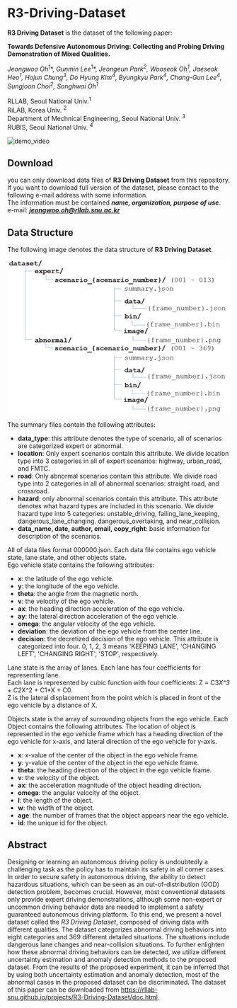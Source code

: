 # R3-Driving-Dataset


**R3 Driving Dataset** is the dataset of the following paper:

**Towards Defensive Autonomous Driving: Collecting and Probing Driving Demonstration of Mixed Qualities.** 

*Jeongwoo Oh*<sup>1</sup>\*, *Gunmin Lee*<sup>1</sup>\*, *Jeongeun Park<sup>2</sup>, Wooseok Oh<sup>1</sup>, Jaeseok Heo<sup>1</sup>, Hojun Chung<sup>3</sup>, Do Hyung Kim<sup>4</sup>, Byungkyu Park<sup>4</sup>, Chang-Gun Lee<sup>4</sup>, Sungjoon Choi<sup>2</sup>, Songhwai Oh<sup>1</sup>*

RLLAB, Seoul National Univ.<sup>1</sup>  
RiLAB, Korea Univ. <sup>2</sup>   
Department of Mechnical Engineering, Seoul National Univ. <sup>3</sup>   
RUBIS, Seoul National Univ. <sup>4</sup>  

![demo_video](./figure/demo_video.gif)


## Download

you can only download data files of **R3 Driving Dataset** from this repository.  
If you want to download full version of the dataset, please contact to the following e-mail address with some information.  
The information must be contained ***name, organization, purpose of use***.  
e-mail: ***jeongwoo.oh@rllab.snu.ac.kr***

## Data Structure

The following image denotes the data structure of **R3 Driving Dataset**.  

![data_structure](./figure/data_structure.png)  

The summary files contain the following attributes:  
- **data_type**: this attribute denotes the type of scenario, all of scenarios are categorized expert or abnormal.  
- **location**: Only expert scenarios contain this attribute. We divide location type into 3 categories in all of expert scenarios: highway, urban_road, and FMTC.  
- **road**: Only abnormal scenarios contain this attribute. We divide road type into 2 categories in all of abnormal scenarios: straight road, and crossroad.  
- **hazard**: only abnormal scenarios contain this attribute. This attribute denotes what hazard types are included in this scenario. We divide hazard type into 5 categories: unstable_driving, failing_lane_keeping, dangerous_lane_changing. dangerous_overtaking, and near_collision.  
- **data_name, date, author, email, copy_right**: basic information for description of the scenarios.  

All of data files format 000000.json. Each data file contains ego vehicle state, lane state, and other objects state.  
Ego vehicle state contains the following attributes:  
- **x**: the latitude of the ego vehicle.  
- **y**: the longitude of the ego vehicle.  
- **theta**: the angle from the magnetic north.  
- **v**: the velocity of the ego vehicle.  
- **ax**: the heading direction acceleration of the ego vehicle.  
- **ay**: the lateral direction acceleration of the ego vehicle.  
- **omega**: the angular velocity of the ego vehicle.  
- **deviation**: the deviation of the ego vehicle from the center line.  
- **decision**: the decretized decision of the ego vehicle. This attribute is categorized into four. 0, 1, 2, 3 means 'KEEPING LANE', 'CHANGING LEFT', 'CHANGING RIGHT', 'STOP', respectively.
  
Lane state is the array of lanes. Each lane has four coefficients for representing lane.  
Each lane is represented by cubic function with four coefficients: Z = C3*X^3 + C2*X^2 + C1*X + C0.  
Z is the lateral displacement from the point which is placed in front of the ego vehicle by a distance of X.  

Objects state is the array of surrounding objects from the ego vehicle. Each Object contains the following attributes. The location of object is represented in the ego vehicle frame which has a heading direction of the ego vehicle for x-axis, and lateral direction of the ego vehicle for y-axis.   
- **x**: x-value of the center of the object in the ego vehicle frame.  
- **y**: y-value of the center of the object in the ego vehicle frame.  
- **theta**: the heading direction of the object in the ego vehicle frame.  
- **v**: the velocity of the object.  
- **ax**: the acceleration magnitude of the object heading direction.  
- **omega**: the angular velocity of the object.  
- **l**: the length of the object.  
- **w**: the width of the object.  
- **age**: the number of frames that the object appears near the ego vehicle.  
- **id**: the unique id for the object.  



## Abstract
Designing or learning an autonomous driving policy is undoubtedly a challenging task as the policy has to maintain its safety in all corner cases. In order to secure safety in autonomous driving, the ability to detect hazardous situations, which can be seen as an out-of-distribution (OOD) detection problem, becomes crucial. However, most conventional datasets only provide expert driving demonstrations, although some non-expert or uncommon driving behavior data are needed to implement a safety guaranteed autonomous driving platform. To this end, we present a novel dataset called the *R3 Driving Dataset*, composed of driving data with different qualities. The dataset categorizes abnormal driving behaviors into eight categories and 369 different detailed situations. The situations include dangerous lane changes and near-collision situations. To further enlighten how these abnormal driving behaviors can be detected, we utilize different uncertainty estimation and anomaly detection methods to the proposed dataset. From the results of the proposed experiment, it can be inferred that by using both uncertainty estimation and anomaly detection, most of the abnormal cases in the proposed dataset can be discriminated. The dataset of this paper can be downloaded from https://rllab-snu.github.io/projects/R3-Driving-Dataset/doc.html.
